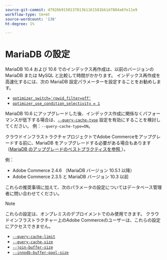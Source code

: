 ```yaml
---
source-git-commit: d7926b9150137813b1161581bb1d7884a6fe11e9
workflow-type: tm+mt
source-wordcount: '138'
ht-degree: 1%

---
```

# MariaDB の設定

MariaDB 10.4 および 10.6 でのインデックス再作成は、以前のバージョンの MariaDB または MySQL と比較して時間がかかります。 インデックス再作成を高速化するには、次の MariaDB 設定パラメーターを設定することをお勧めします。

* [`optimizer_switch='rowid_filter=off'`](https://mariadb.com/kb/en/optimizer-switch/)
* [`optimizer_use_condition_selectivity = 1`](https://mariadb.com/products/skysql/docs/reference/es/system-variables/optimizer_use_condition_selectivity/)

MariaDB 10.6 にアップグレードした後、インデックス作成に関係なくパフォーマンスが低下する場合は、[`--query-cache-type`](https://mariadb.com/kb/en/server-system-variables/#query_cache_type) 設定を有効にすることを検討してください。 例：`--query-cache-type=ON`。

クラウドインフラストラクチャプロジェクトでAdobe Commerceをアップグレードする前に、MariaDB をアップグレードする必要がある場合もあります（[MariaDB のアップグレードのベストプラクティスを参照 &#x200B;](../implementation-playbook/best-practices/maintenance/mariadb-upgrade.md)）。

例：

* Adobe Commerce 2.4.6 （MariaDB バージョン 10.5.1 以降）
* Adobe Commerce 2.3.5 と MariaDB バージョン 10.3 以前

これらの推奨事項に加えて、次のパラメータの設定についてはデータベース管理者に問い合わせてください。

>[!NOTE]
>
>これらの設定は、オンプレミスのデプロイメントでのみ使用できます。 クラウドインフラストラクチャー上のAdobe Commerceのユーザーは、これらの設定にアクセスできません。

* [`--query-cache-limit`](https://mariadb.com/kb/en/server-system-variables/#query_cache_limit)
* [`--query-cache-size`](https://mariadb.com/kb/en/server-system-variables/#query_cache_size)
* [`--join-buffer-size`](https://mariadb.com/kb/en/server-system-variables/#join_buffer_size)
* [`--innodb-buffer-pool-size`](https://mariadb.com/kb/en/innodb-buffer-pool/#innodb_buffer_pool_size)
